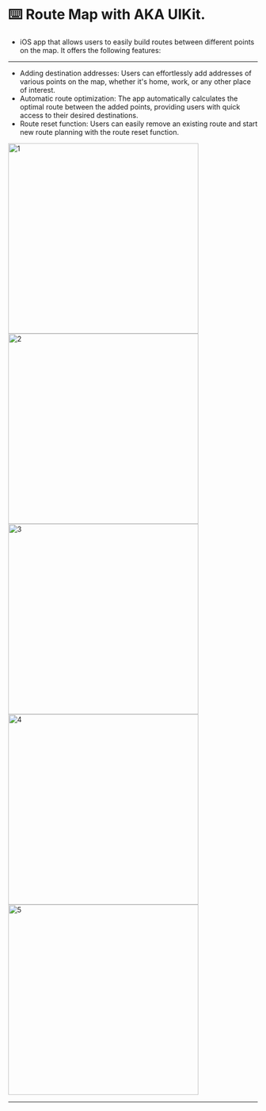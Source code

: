 ⌨️ Route Map with AKA UIKit.
========

- iOS app that allows users to easily build routes between different points on the map. It offers the following features:
--------

- Adding destination addresses: Users can effortlessly add addresses of various points on the map, whether it's home, work, or any other place of interest.
- Automatic route optimization: The app automatically calculates the optimal route between the added points, providing users with quick access to their desired destinations.
- Route reset function: Users can easily remove an existing route and start new route planning with the route reset function.
  
<img width="384" alt="1" src="https://github.com/Elaidzha1940/RouteMap./assets/64445918/d79ca8bb-0a3f-4294-9898-080c92460165">
<img width="384" alt="2" src="https://github.com/Elaidzha1940/RouteMap./assets/64445918/3c632676-135d-443d-9ddd-0da83c591fec">
<img width="384" alt="3" src="https://github.com/Elaidzha1940/RouteMap./assets/64445918/5505b26d-5f6a-4e1b-b475-720e60a1ae97">
<img width="384" alt="4" src="https://github.com/Elaidzha1940/RouteMap./assets/64445918/a1f8fea6-b06e-491c-9f28-0529c1a28e8a">
<img width="384" alt="5" src="https://github.com/Elaidzha1940/RouteMap./assets/64445918/2fd67571-a963-40c8-9790-92346bda7afb">

--------
